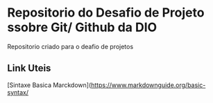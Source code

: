 # Repositorio do Desafio de Projeto  ssobre Git/ Github da DIO
Repositorio criado para o deafio de projetos
## Link Uteis 
[Sintaxe Basica Marckdown](https://www.markdownguide.org/basic-syntax/
